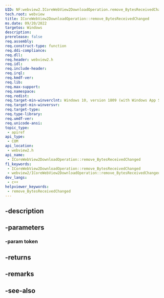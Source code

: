 ```yaml
---
UID: NF:webview2.ICoreWebView2DownloadOperation.remove_BytesReceivedChanged
tech.root: webview
title: ICoreWebView2DownloadOperation::remove_BytesReceivedChanged
ms.date: 09/20/2022
targetos: Windows
description: 
prerelease: false
req.assembly: 
req.construct-type: function
req.ddi-compliance: 
req.dll: 
req.header: webview2.h
req.idl: 
req.include-header: 
req.irql: 
req.kmdf-ver: 
req.lib: 
req.max-support: 
req.namespace: 
req.redist: 
req.target-min-winverclnt: Windows 10, version 1809 (with Windows App SDK 1.1 or later)
req.target-min-winversvr: 
req.target-type: 
req.type-library: 
req.umdf-ver: 
req.unicode-ansi: 
topic_type:
 - apiref
api_type:
 - COM
api_location:
 - webview2.h
api_name:
 - ICoreWebView2DownloadOperation::remove_BytesReceivedChanged
f1_keywords:
 - ICoreWebView2DownloadOperation::remove_BytesReceivedChanged
 - webview2/ICoreWebView2DownloadOperation::remove_BytesReceivedChanged
dev_langs:
 - c++
helpviewer_keywords:
 - remove_BytesReceivedChanged
---
```


## -description

## -parameters

### -param token

## -returns

## -remarks

## -see-also

